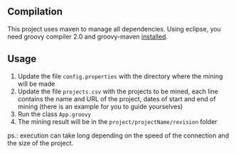 Compilation
-------------

This project uses maven to manage all dependencies.
Using eclipse, you need groovy compiler 2.0 and groovy-maven [installed](https://github.com/groovy/groovy-eclipse/wiki).

Usage
-------------

1. Update the file `config.properties` with the directory where the mining will be made
2. Update the file `projects.csv` with the projects to be mined, each line contains the name and URL of the project, dates of start and end of mining (there is an example for you to guide yourselves)
3. Run the class `App.groovy`
4. The mining result will be in the `project/projectName/revision` folder

ps.: execution can take long depending on the speed of the connection and the size of the project.